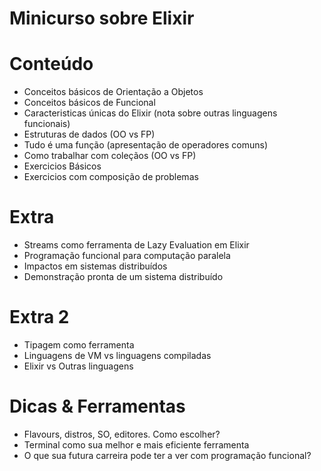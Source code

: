 # Minicurso sobre Elixir

Conteúdo
===

- Conceitos básicos de Orientação a Objetos
- Conceitos básicos de Funcional
- Caracteristicas únicas do Elixir (nota sobre outras linguagens funcionais)
- Estruturas de dados (OO vs FP)
- Tudo é uma função (apresentação de operadores comuns)
- Como trabalhar com coleçãos (OO vs FP)
- Exercicios Básicos
- Exercicios com composição de problemas

Extra
===

- Streams como ferramenta de Lazy Evaluation em Elixir
- Programação funcional para computação paralela
- Impactos em sistemas distribuídos
- Demonstração pronta de um sistema distribuído

Extra 2
===

- Tipagem como ferramenta
- Linguagens de VM vs linguagens compiladas
- Elixir vs Outras linguagens

Dicas & Ferramentas
===

- Flavours, distros, SO, editores. Como escolher?
- Terminal como sua melhor e mais eficiente ferramenta
- O que sua futura carreira pode ter a ver com programação funcional?
